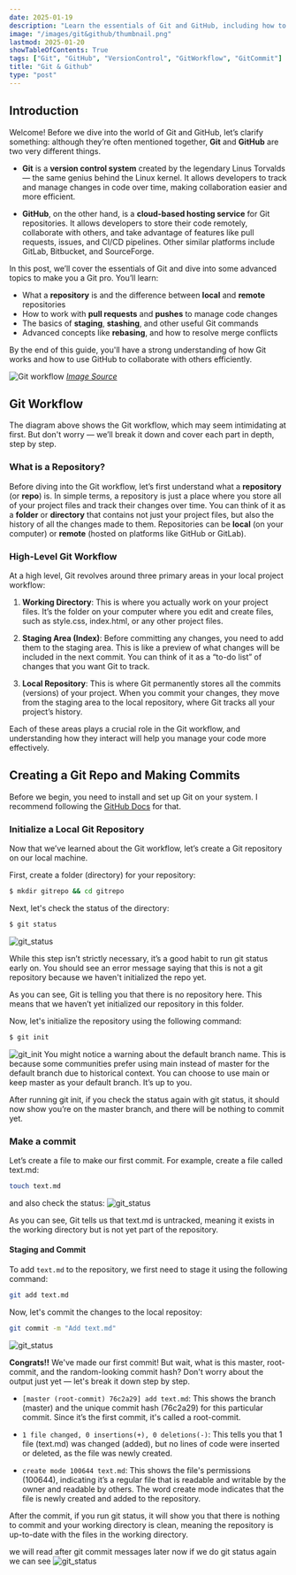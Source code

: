 ```yaml
---
date: 2025-01-19
description: "Learn the essentials of Git and GitHub, including how to create a repository, understand the Git workflow, make commits, and work with remote and local repositories. This guide will help you get started with version control and manage your projects efficiently"
image: "/images/git&github/thumbnail.png"
lastmod: 2025-01-20
showTableOfContents: True
tags: ["Git", "GitHub", "VersionControl", "GitWorkflow", "GitCommit"]
title: "Git & Github"
type: "post"
---
```

## Introduction

Welcome! Before we dive into the world of Git and GitHub, let’s clarify something: although they’re often mentioned together, **Git** and **GitHub** are two very different things.

- **Git** is a **version control system** created by the legendary Linus Torvalds — the same genius behind the Linux kernel. It allows developers to track and manage changes in code over time, making collaboration easier and more efficient.
  
- **GitHub**, on the other hand, is a **cloud-based hosting service** for Git repositories. It allows developers to store their code remotely, collaborate with others, and take advantage of features like pull requests, issues, and CI/CD pipelines. Other similar platforms include GitLab, Bitbucket, and SourceForge.

In this post, we’ll cover the essentials of Git and dive into some advanced topics to make you a Git pro. You’ll learn:
- What a **repository** is and the difference between **local** and **remote** repositories
- How to work with **pull requests** and **pushes** to manage code changes
- The basics of **staging**, **stashing**, and other useful Git commands
- Advanced concepts like **rebasing**, and how to resolve merge conflicts

By the end of this guide, you'll have a strong understanding of how Git works and how to use GitHub to collaborate with others efficiently.


![Git workflow](/images/git&github/gitworkflow.png)
*[Image Source](https://blog.isquaredsoftware.com/images/2021-01-career-advice-git-usage/git-staging-workflow.png)*


## Git Workflow

The diagram above shows the Git workflow, which may seem intimidating at first. But don't worry — we’ll break it down and cover each part in depth, step by step.

### What is a Repository?

Before diving into the Git workflow, let’s first understand what a **repository** (or **repo**) is. In simple terms, a repository is just a place where you store all of your project files and track their changes over time. You can think of it as a **folder** or **directory** that contains not just your project files, but also the history of all the changes made to them. Repositories can be **local** (on your computer) or **remote** (hosted on platforms like GitHub or GitLab).

### High-Level Git Workflow

At a high level, Git revolves around three primary areas in your local project workflow:

1. **Working Directory**: This is where you actually work on your project files. It’s the folder on your computer where you edit and create files, such as style.css, index.html, or any other project files.

2. **Staging Area (Index)**: Before committing any changes, you need to add them to the staging area. This is like a preview of what changes will be included in the next commit. You can think of it as a “to-do list” of changes that you want Git to track.

3. **Local Repository**: This is where Git permanently stores all the commits (versions) of your project. When you commit your changes, they move from the staging area to the local repository, where Git tracks all your project’s history.

Each of these areas plays a crucial role in the Git workflow, and understanding how they interact will help you manage your code more effectively.
## Creating a Git Repo and Making Commits

Before we begin, you need to install and set up Git on your system. I recommend following the [GitHub Docs](https://docs.github.com/en/get-started/getting-started-with-git/set-up-git#setting-up-git) for that.

### Initialize a Local Git Repository

Now that we’ve learned about the Git workflow, let’s create a Git repository on our local machine.

First, create a folder (directory) for your repository:

```bash
$ mkdir gitrepo && cd gitrepo
```
Next, let's check the status of the directory:

```bash
$ git status
```
![git_status](/images/git&github/gitstatus1.png)

While this step isn’t strictly necessary, it’s a good habit to run git status early on. You should see an error message saying that this is not a git repository because we haven't initialized the repo yet.

As you can see, Git is telling you that there is no repository here. This means that we haven’t yet initialized our repository in this folder.

Now, let's initialize the repository using the following command:
```bash
$ git init
```
![git_init](/images/git&github/gitinit.png)
You might notice a warning about the default branch name. This is because some communities prefer using main instead of master for the default branch due to historical context. You can choose to use main or keep master as your default branch. It’s up to you.

After running git init, if you check the status again with git status, it should now show you’re on the master branch, and there will be nothing to commit yet.

### Make a commit

Let’s create a file to make our first commit. For example, create a file called text.md:
```bash
touch text.md
```
and also check the status:
![git_status](/images/git&github/gitstatus2.png)

As you can see, Git tells us that text.md is untracked, meaning it exists in the working directory but is not yet part of the repository.

#### Staging and Commit
To add `text.md` to the repository, we first need to stage it using the following command:
```bash
git add text.md
```
Now, let's commit the changes to the local repositoy:
```bash
git commit -m "Add text.md"
```
![git_status](/images/git&github/gitcommit.png)

**Congrats!!** We've made our first commit! But wait, what is this master, root-commit, and the random-looking commit hash? Don't worry about the output just yet — let's break it down step by step.

- `[master (root-commit) 76c2a29] add text.md`: This shows the branch (master) and the unique commit hash (76c2a29) for this particular commit. Since it’s the first commit, it's called a root-commit.

- `1 file changed, 0 insertions(+), 0 deletions(-)`: This tells you that 1 file (text.md) was changed (added), but no lines of code were inserted or deleted, as the file was newly created.

- `create mode 100644 text.md`: This shows the file's permissions (100644), indicating it’s a regular file that is readable and writable by the owner and readable by others. The word create mode indicates that the file is newly created and added to the repository.

After the commit, if you run git status, it will show you that there is nothing to commit and your working directory is clean, meaning the repository is up-to-date with the files in the working directory.

we will read after git commit messages later
now if we do git status again we can see 
![git_status](/images/git&github/gitstatus3.png)